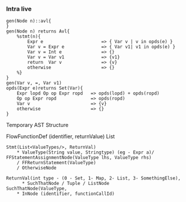 ### Intra live

```
gen(Node n)::avl{
}
gen(Node n) returns Avl{
    %stmt(n){
        Expr e                      => { Var v | v in opds(e) }
        Var v = Expr e              => { Var v1| v1 in opds(e) }
        Var v = Int e               => {}
        Var v = Var v1              => {v1}
        return  Var v               => {v}
        otherwise                   => {}
    %}
}
gen(Var v, =, Var v1)
opds(Expr e)returns Set(Var){
    Expr lopd Op op Expr ropd   => opds(lopd) + opds(ropd)
    Op op Expr ropd             => opds(ropd)
    Var v                       => {v}
    otherwise                   => {}
}
```

Temporary AST Structure

FlowFunctionDef (identifier, returnValue)
    List<Stmt>
        
    Stmt(List<ValueTypes/>, ReturnVal)
        * ValueType(String value, Stringtype) (eg - Expr a)/ FFStatementAssignmentNode(ValueType lhs, ValueType rhs)
        / FFReturnStatement(ValueType)
        / OtherwiseNode
        
    ReturnVal(int type - (0 - Set, 1- Map, 2- List, 3- SomethingElse), 
          * SuchThatNode / Tuple / ListNode
    SuchThatNode(ValueType, 
        * InNode (identifier, functionCallId)
                         